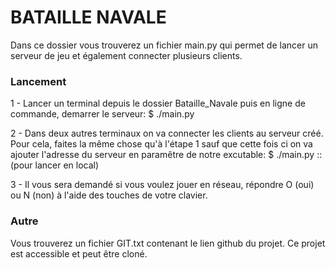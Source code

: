 # BATAILLE NAVALE 

Dans ce dossier vous trouverez un fichier main.py qui permet de lancer un serveur de jeu et également connecter plusieurs clients.


### Lancement

1 - Lancer un terminal depuis le dossier Bataille_Navale puis en ligne de commande, demarrer le serveur:
	$ ./main.py

2 - Dans deux autres terminaux on va connecter les clients au serveur créé. Pour cela, faites la même chose qu'à l'étape 1 sauf que cette fois ci on va ajouter l'adresse du serveur en paramêtre de notre excutable:
	$ ./main.py :: (pour lancer en local)

3 - Il vous sera demandé si vous voulez jouer en réseau, répondre O (oui) ou N (non) à l'aide des touches de votre clavier.


### Autre

Vous trouverez un fichier GIT.txt contenant le lien github du projet. Ce projet est accessible et peut être cloné.
